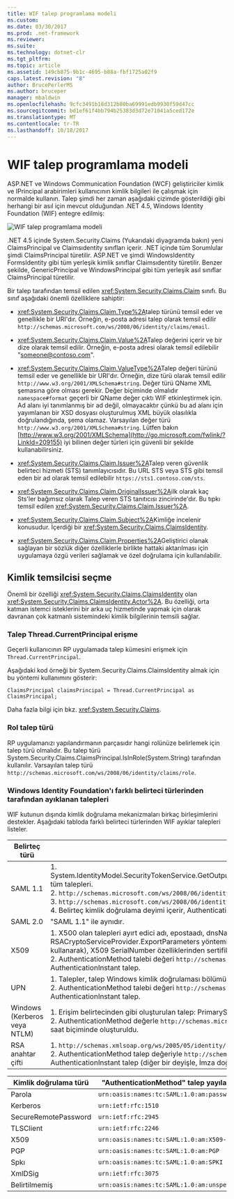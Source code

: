 ```yaml
---
title: WIF talep programlama modeli
ms.custom: 
ms.date: 03/30/2017
ms.prod: .net-framework
ms.reviewer: 
ms.suite: 
ms.technology: dotnet-clr
ms.tgt_pltfrm: 
ms.topic: article
ms.assetid: 149cb875-9b1c-4695-b88a-fbf1725a02f9
caps.latest.revision: "8"
author: BrucePerlerMS
ms.author: bruceper
manager: mbaldwin
ms.openlocfilehash: 9cfc3491b18d312b80ba69991edb9930f59d47cc
ms.sourcegitcommit: bd1ef61f4bb794b25383d3d72e71041a5ced172e
ms.translationtype: MT
ms.contentlocale: tr-TR
ms.lasthandoff: 10/18/2017
---
```

# <a name="wif-claims-programming-model"></a>WIF talep programlama modeli
ASP.NET ve Windows Communication Foundation (WCF) geliştiriciler kimlik ve IPrincipal arabirimleri kullanıcının kimlik bilgileri ile çalışmak için normalde kullanın. Talep şimdi her zaman aşağıdaki çizimde gösterildiği gibi herhangi bir asıl için mevcut olduğundan .NET 4.5, Windows Identity Foundation (WIF) entegre edilmiş:  
  
 ![WIF talep programlama modeli](../../../docs/framework/security/media/wifclaimsprogrammingmodel.png "WIFClaimsProgrammingModel")  
  
 .NET 4.5 içinde System.Security.Claims (Yukarıdaki diyagramda bakın) yeni ClaimsPrincipal ve Claimsıdentity sınıfları içerir. .NET içinde tüm Sorumlular şimdi ClaimsPrincipal türetilir. ASP.NET ve şimdi WindowsIdentity FormsIdentity gibi tüm yerleşik kimlik sınıflar Claimsıdentity türetilir. Benzer şekilde, GenericPrincipal ve WindowsPrincipal gibi tüm yerleşik asıl sınıflar ClaimsPrincipal türetilir.  
  
 Bir talep tarafından temsil edilen <xref:System.Security.Claims.Claim> sınıfı. Bu sınıf aşağıdaki önemli özelliklere sahiptir:  
  
-   <xref:System.Security.Claims.Claim.Type%2A>talep türünü temsil eder ve genellikle bir URI'dır. Örneğin, e-posta adresi talep olarak temsil edilir `http://schemas.microsoft.com/ws/2008/06/identity/claims/email`.  
  
-   <xref:System.Security.Claims.Claim.Value%2A>Talep değerini içerir ve bir dize olarak temsil edilir. Örneğin, e-posta adresi olarak temsil edilebilir "someone@contoso.com".  
  
-   <xref:System.Security.Claims.Claim.ValueType%2A>Talep değeri türünü temsil eder ve genellikle bir URI'dır. Örneğin, dize türü olarak temsil edilir `http://www.w3.org/2001/XMLSchema#string`. Değer türü QName XML şemasına göre olması gerekir. Değer biçiminde olmalıdır `namespace#format` geçerli bir QName değer çıktı WIF etkinleştirmek için. Ad alanı iyi tanımlanmış bir ad değil, olmayacaktır çünkü bu ad alanı için yayımlanan bir XSD dosyası oluşturulmuş XML büyük olasılıkla doğrulandığında, şema olamaz. Varsayılan değer türü `http://www.w3.org/2001/XMLSchema#string`. Lütfen bakın [http://www.w3.org/2001/XMLSchema](http://go.microsoft.com/fwlink/?LinkId=209155) iyi bilinen değer türleri için güvenli bir şekilde kullanabilirsiniz.  
  
-   <xref:System.Security.Claims.Claim.Issuer%2A>Talep veren güvenlik belirteci hizmeti (STS) tanımlayıcısıdır. Bu URL STS veya STS gibi temsil eden bir ad olarak temsil edilebilir `https://sts1.contoso.com/sts`.  
  
-   <xref:System.Security.Claims.Claim.OriginalIssuer%2A>ilk olarak kaç Sts'ler bağımsız olarak Talep veren STS tanıtıcısı zincirinde'dır. Bu tıpkı temsil edilen <xref:System.Security.Claims.Claim.Issuer%2A>.  
  
-   <xref:System.Security.Claims.Claim.Subject%2A>Kimliğe incelenir konusudur. İçerdiği bir <xref:System.Security.Claims.ClaimsIdentity>.  
  
-   <xref:System.Security.Claims.Claim.Properties%2A>Geliştirici olanak sağlayan bir sözlük diğer özelliklerle birlikte hattaki aktarılması için uygulamaya özgü verileri sağlamak ve özel doğrulama için kullanılabilir.  
  
## <a name="identity-delegation"></a>Kimlik temsilcisi seçme  
 Önemli bir özelliği <xref:System.Security.Claims.ClaimsIdentity> olan <xref:System.Security.Claims.ClaimsIdentity.Actor%2A>. Bu özelliği, orta katman istemci isteklerini bir arka uç hizmetinde yapmak için olarak davranan çok katmanlı sistemindeki kimlik bilgilerinin temsili sağlar.  
  
### <a name="accessing-claims-through-threadcurrentprincipal"></a>Talep Thread.CurrentPrincipal erişme  
 Geçerli kullanıcının RP uygulamada talep kümesini erişmek için `Thread.CurrentPrincipal`.  
  
 Aşağıdaki kod örneği bir System.Security.Claims.ClaimsIdentity almak için bu yöntemi kullanımını gösterir:  
  
```  
ClaimsPrincipal claimsPrincipal = Thread.CurrentPrincipal as ClaimsPrincipal;  
```  
  
 Daha fazla bilgi için bkz. <xref:System.Security.Claims>.  
  
### <a name="role-claim-type"></a>Rol talep türü  
 RP uygulamanızı yapılandırmanın parçasıdır hangi rolünüze belirlemek için talep türü olmalıdır. Bu talep türü System.Security.Claims.ClaimsPrincipal.IsInRole(System.String) tarafından kullanılır. Varsayılan talep türü `http://schemas.microsoft.com/ws/2008/06/identity/claims/role`.  
  
### <a name="claims-extracted-by-windows-identity-foundation-from-different-token-types"></a>Windows Identity Foundation'ı farklı belirteci türlerinden tarafından ayıklanan talepleri  
 WIF kutunun dışında kimlik doğrulama mekanizmaları birkaç birleşimlerini destekler. Aşağıdaki tabloda farklı belirteci türlerinden WIF ayıklar talepleri listeler.  
  
|Belirteç türü|Oluşturulan talep|Windows erişim belirteci Eşle|  
|-|-|-|  
|SAML 1.1|1.  System.IdentityModel.SecurityTokenService.GetOutputClaimsIdentity(System.Security.Claims.ClaimsPrincipal,System.IdentityModel.Protocols.WSTrust.RequestSecurityToken,System.IdentityModel.Scope) tüm talepleri.<br />2.  `http://schemas.microsoft.com/ws/2008/06/identity/claims/confirmationkey` Talep belirteci düzeltme belirteci içeriyorsa, onay anahtarının XML serileştirme içerir.<br />3.  `http://schemas.microsoft.com/ws/2008/06/identity/claims/samlissuername` Veren öğesinden talep.<br />4.  Belirteç kimlik doğrulama deyimi içerir, AuthenticationMethod ve AuthenticationInstant talepleri.|Ek olarak talep türü talep dışında "SAML 1.1", listelenen `http://schemas.xmlsoap.org/ws/2005/05/identity/claims/name`, Windows kimlik doğrulaması ilgili talep eklenir ve kimlik tarafından WindowsClaimsIdentity temsil edilir.|  
|SAML 2.0|"SAML 1.1" ile aynıdır.|"SAML Windows hesabına eşlenen 1.1" ile aynıdır.|  
|X509|1.  X500 olan talepleri ayırt edici adı, epostaadı, dnsName SimpleName, UpnName, UrlName, parmak izi, (Bu ayıklanan X509Certificate2.PublicKey.Key özelliğinden RSACryptoServiceProvider.ExportParameters yöntemini kullanarak) RsaKey DsaKey () Bu ayıklanan X509Certificate2.PublicKey.Key özelliğinden DSACryptoServiceProvider.ExportParameters yöntemini kullanarak), X509 SerialNumber özelliklerinden sertifika.<br />2.  AuthenticationMethod talebi değeri `http://schemas.microsoft.com/ws/2008/06/identity/authenticationmethod/x509`. Sertifika XmlSchema tarih saat biçiminde zaman doğrulandı saat değeri ile AuthenticationInstant talep.|1.  Windows hesap tam etki alanı adı olarak kullandığı `http://schemas.xmlsoap.org/ws/2005/05/identity/claims/name` talep değeri. biçimindeki telefon numarasıdır.<br />2.  Sertifika Windows eşlenmedi X509 talepleri ve talep Windows sertifika eşleyerek elde windows hesabı.|  
|UPN|1.  Talepler, talep Windows kimlik doğrulaması bölümünde benzerdir.<br />2.  AuthenticationMethod talebi değeri `http://schemas.microsoft.com/ws/2008/06/identity/authenticationmethod/password`. Parola XmlSchema tarih saat biçiminde zaman doğrulandı saat değeri ile AuthenticationInstant talep.||  
|Windows (Kerberos veya NTLM)|1.  Erişim belirtecinden gibi oluşturulan talep: PrimarySID, DenyOnlyPrimarySID, PrimaryGroupSID, DenyOnlyPrimaryGroupSID, GrupSID, DenyOnlySID ve adı<br />2.  AuthenticationMethod değerle `http://schemas.microsoft.com/ws/2008/06/identity/authenticationmethod/windows`. Windows belirteç eriştiğinizde saat değeri ile AuthenticationInstant XMLSchema tarih saat biçiminde oluşturuldu.||  
|RSA anahtar çifti|1.  `http://schemas.xmlsoap.org/ws/2005/05/identity/claims/rsa` Talep RSAKeyValue değerine.<br />2.  AuthenticationMethod talep değeriyle `http://schemas.microsoft.com/ws/2008/06/identity/authenticationmethod/signature`. Ne zaman RSA anahtarı kimliği doğrulanmış saat değeri ile AuthenticationInstant talep (diğer bir deyişle, İmza doğrulandı) XMLSchema tarih saat biçiminde.||  
  
|Kimlik doğrulama türü|"AuthenticationMethod" talep yayılan URI|  
|-|-|  
|Parola|`urn:oasis:names:tc:SAML:1.0:am:password`|  
|Kerberos|`urn:ietf:rfc:1510`|  
|SecureRemotePassword|`urn:ietf:rfc:2945`|  
|TLSClient|`urn:ietf:rfc:2246`|  
|X509|`urn:oasis:names:tc:SAML:1.0:am:X509-PKI`|  
|PGP|`urn:oasis:names:tc:SAML:1.0:am:PGP`|  
|Spkı|`urn:oasis:names:tc:SAML:1.0:am:SPKI`|  
|XmlDSig|`urn:ietf:rfc:3075`|  
|Belirtilmemiş|`urn:oasis:names:tc:SAML:1.0:am:unspecified`|
